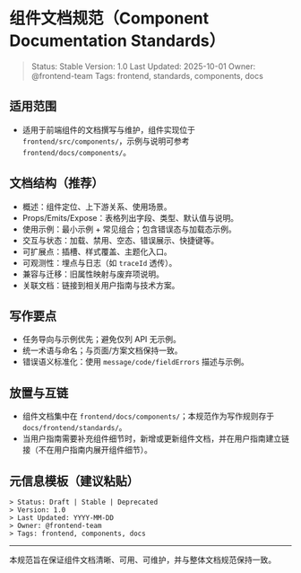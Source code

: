 # 组件文档规范（Component Documentation Standards）

> Status: Stable
> Version: 1.0
> Last Updated: 2025-10-01
> Owner: @frontend-team
> Tags: frontend, standards, components, docs

## 适用范围
- 适用于前端组件的文档撰写与维护，组件实现位于 `frontend/src/components/`，示例与说明可参考 `frontend/docs/components/`。

## 文档结构（推荐）
- 概述：组件定位、上下游关系、使用场景。
- Props/Emits/Expose：表格列出字段、类型、默认值与说明。
- 使用示例：最小示例 + 常见组合；包含错误态与加载态示例。
- 交互与状态：加载、禁用、空态、错误展示、快捷键等。
- 可扩展点：插槽、样式覆盖、主题化入口。
- 可观测性：埋点与日志（如 `traceId` 透传）。
- 兼容与迁移：旧属性映射与废弃项说明。
- 关联文档：链接到相关用户指南与技术方案。

## 写作要点
- 任务导向与示例优先；避免仅列 API 无示例。
- 统一术语与命名；与页面/方案文档保持一致。
- 错误语义标准化：使用 `message/code/fieldErrors` 描述与示例。

## 放置与互链
- 组件文档集中在 `frontend/docs/components/`；本规范作为写作规则存于 `docs/frontend/standards/`。
- 当用户指南需要补充组件细节时，新增或更新组件文档，并在用户指南建立链接（不在用户指南内展开组件细节）。

## 元信息模板（建议粘贴）
```
> Status: Draft | Stable | Deprecated
> Version: 1.0
> Last Updated: YYYY-MM-DD
> Owner: @frontend-team
> Tags: frontend, components, docs
```

---
本规范旨在保证组件文档清晰、可用、可维护，并与整体文档规范保持一致。